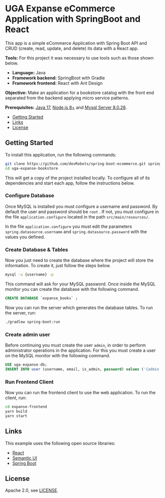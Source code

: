 # UGA Expanse eCommerce Application with SpringBoot and React

This app is a simple eCommerce Application with Spring Boot API and CRUD (create, read, update, and delete) its data with a React app.

**Tools:** For this project it was necessary to use tools such as those shown below.

- **Language:** Java
- **Framework backend:** SpringBoot with Gradle
- **Framework frontend:** React with Ant Design

**Objective:** Make an application for a bookstore catalog with the front end separated from the backend applying micro service patterns.

**Prerequisites:** [Java 17](https://www.oracle.com/java/technologies/downloads/#java17), [Node.js 8+](https://nodejs.org/) and [Mysql Server 8.0.28](https://dev.mysql.com/downloads/mysql/).

- [Getting Started](#getting-started)
- [Links](#links)
- [License](#license)

## Getting Started

To install this application, run the following commands:

```bash
git clone https://github.com/devRobots/spring-boot-ecommerce.git spring-boot-ecommerce
cd uga-expanse-bookstore
```

This will get a copy of the project installed locally. To configure all of its dependencies and start each app, follow the instructions below.

### Configure Database

Once MySQL is installed you must configure a username and password. By default the user and password should be `root` . If not, you must configure in the file `application.configure` located in the path `src/main/resources/`.

In the file `application.configure` you must edit the parameters `spring.datasource.username` and `spring.datasource.password` with the values you defined.

### Create Database & Tables

Now you just need to create the database where the project will store the information. To create it, just follow the steps below.

```bash
mysql -u {username} -p
```

This command will ask for your MySQL password. Once inside the MySQL monitor you can create the database with the following command.

```SQL
CREATE DATABASE `expanse_books` ;
```

Now you can run the server which generates the database tables. To run the server, run:

```bash
./gradlew spring-boot:run
```

### Create admin user

Before continuing you must create the user `admin`, in order to perform administrator operations in the application. For this you must create a user on the MySQL monitor with the following command.

```SQL
USE uga-expanse-db;
INSERT INTO user (username, email, is_admin, password) values ('{admin.username}', '{admin.email}', true, '{admin.password}');
```

### Run Frontend Client

Now you can run the frontend client to use the web application. To run the client, run:

```bash
cd expanse-frontend
yarn build
yarn start
```

## Links

This example uses the following open source libraries:

- [React](https://reactjs.org/)
- [Semantic UI](https://react.semantic-ui.com/)
- [Spring Boot](https://spring.io/projects/spring-boot)

## License

Apache 2.0, see [LICENSE](LICENSE).
